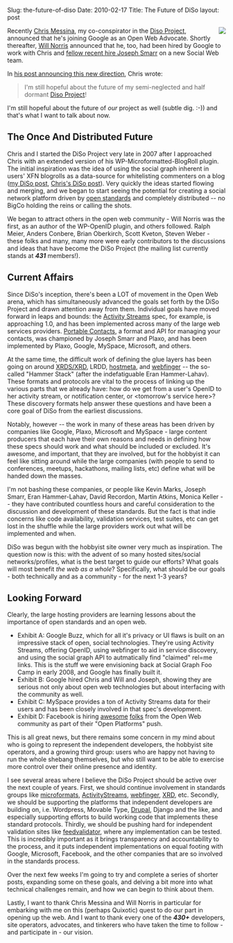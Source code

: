 Slug: the-future-of-diso
Date: 2010-02-17
Title: The Future of DiSo
layout: post

<a href="http://diso-project.org"><img src="http://img.skitch.com/20090518-b924raxcdip4qqq2xhdsqf9fkp.png" style="float:right; margin:0 0 10px 10px; border:none;"/></a> Recently [Chris Messina](http://factoryjoe.com/blog), my co-conspirator in the [Diso Project](http://diso-project.org), announced that he's joining Google as an Open Web Advocate. Shortly thereafter, [Will Norris](http://willnorris.com/blog) announced that he, too, had been hired by  Google to work with Chris and [fellow recent hire Joseph Smarr](http://josephsmarr.com/2009/12/18/joseph-smarr-has-new-work-info/) on a new Social Web team.

In [his post announcing this new direction](http://factoryjoe.com/blog/2010/01/07/happy-birthday-to-me-im-joining-google/), Chris wrote:

>I'm still hopeful about the future of my semi-neglected and half dormant [Diso Project](http://diso-project.org)!

I'm still hopeful about the future of *our* project as well (subtle dig. :-)) and that's what I want to talk about now.

## The Once And Distributed Future

Chris and I started the DiSo Project very late in 2007 after I approached Chris with an extended version of his WP-Microformatted-BlogRoll plugin. The initial inspiration was the idea of using the social graph inherent in users' XFN blogrolls as a data-source for whitelisting commenters on a blog ([my DiSo post](http://www.monkinetic.com/2007/12/diso.html),
[Chris's DiSo post](http://factoryjoe.com/blog/2007/12/06/oauth-10-openid-20-and-up-next-diso/)). Very quickly the ideas started flowing and merging, and we began to start seeing the potential for creating a social network platform driven by [open standards](http://www.flickr.com/photos/56624456@N00/2869986857/) and completely distributed -- no BigCo holding the reins or calling the shots.

We began to attract others in the open web community - Will Norris was the first, as an author of the WP-OpenID plugin, and others followed. Ralph Meier, Anders Conbere, Brian Oberkirch, Scott Kveton, Steven Weber - these folks and many, many more were early contributors to the discussions and ideas that have become the DiSo Project (the mailing list currently stands at ***431*** members!).

## Current Affairs

Since DiSo's inception, there's been a LOT of movement in the Open Web arena, which has simultaneously advanced the goals set forth by the DiSo Project and drawn attention away from them. Individual goals have moved forward in leaps and bounds: the [Activity Streams](http://activitystrea.ms) spec, for example, is approaching 1.0, and has been implemented across many of the large web services providers. [Portable Contacts](http://portablecontacts.net), a format and API for managing your contacts, was championed by Joseph Smarr and Plaxo, and has been implemented by Plaxo, Google, MySpace, Microsoft, and others.

At the same time, the difficult work of defining the glue layers has been going on around [XRDS/XRD](http://hueniverse.com/xrd/), LRDD, [hostmeta](http://hueniverse.com/2009/11/host-meta-aka-site-meta-and-well-known-uris/), and [webfinger](http://hueniverse.com/webfinger/) -- the so-called "Hammer Stack" (after the indefatiguable Eran Hammer-Lahav). These formats and protocols are vital to the process of linking up the various parts that we already have: how do we get from a user's OpenID to her activity stream, or notification center, or &lt;tomorrow's service here>? These discovery formats help answer these questions and have been a core goal of DiSo from the earliest discussions.

Notably, however -- the work in many of these areas has been driven by companies like Google, Plaxo, Microsoft and MySpace - large content producers that each have their own reasons and needs in defining how these specs should work and what should be included or excluded. It's awesome, and important, that they are involved, but for the hobbyist it can feel like sitting around while the large companies (with people to send to conferences, meetups, hackathons, mailing lists, etc) define what will be handed down the masses.

I'm not bashing these companies, or people like Kevin Marks, Joseph Smarr, Eran Hammer-Lahav, David Recordon, Martin Atkins, Monica Keller -- they have contributed countless hours and careful consideration to the discussion and development of these standards. But the fact is that indie concerns like code availability, validation services, test suites, etc can get lost in the shuffle while the large providers work out what will be implemented and when.

DiSo was begun with the hobbyist site owner very much as inspiration. The question now is this: with the advent of so many hosted sites/social networks/profiles, what is the best target to guide our efforts? What goals will most benefit *the web as a whole*? Specifically, what should be our goals - both technically and as a community - for the next 1-3 years?

## Looking Forward

Clearly, the large hosting providers are learning lessons about the importance of open standards and an open web.

* Exhibit A: Google Buzz, which for all it's privacy or UI flaws is built on an impressive stack of open, social technologies. They're using Activity Streams, offering OpenID, using webfinger to aid in service discovery, and using the social graph API to autmatically find "claimed" rel=me links. This is the stuff we were envisioning back at Social Graph Foo Camp in early 2008, and Google has finally built it.
* Exhibit B: Google hired Chris and Will and Joseph, showing they are serious not only about open web technologies but about interfacing with the community as well.
* Exhibit C: MySpace provides a ton of Activity Streams data for their users and has been closely involved in that spec's development.
* Exhibit D: Facebook is hiring [awesome](http://daveman692.livejournal.com) [folks](http://montrics.blogspot.com/2010/02/this-is-story-of-girl_12.html) from the Open Web community as part of their "Open Platforms" push.

This is all great news, but there remains some concern in my mind about who is going to represent the independent developers, the hobbyist site operators, and a growing third group: users who are happy not having to run the whole shebang themselves, but who still want to be able to exercise more control over their online presence  and identity.

I see several areas where I believe the DiSo Project should be active over the next couple of years. First, we should continue involvement in standards groups like [microformats](http://microformats.org), [ActivityStreams](http://activitystrea.ms), [webfinger](http://hueniverse.com/webfinger/), [XRD](http://hueniverse.com/xrd/), etc. Secondly, we should be supporting the platforms that independent developers are building on, i.e. Wordpress, Movable Type, [Drupal](http://drupal.org), Django and the like, and especially supporting efforts to build working code that implements these standard protocols. Thirdly, we should be pushing hard for independent validation sites like [feedvalidator](http://feedvalidator.org/), where any implementation can be tested. This is incredibly important as it brings transparency and accountability to the process, and it puts independent implementations on equal footing with Google, Microsoft, Facebook, and the other companies that are so involved in the standards process.

Over the next few weeks I'm going to try and complete a series of shorter posts, expanding some on these goals, and delving a bit more into what technical challenges remain, and how we can begin to think about them.

Lastly, I want to thank Chris Messina and Will Norris in particular for embarking with me on this (perhaps Quixotic) quest to do our part in opening  up the web. And I want to thank every one of the ***430+*** developers, site operators, advocates, and tinkerers who have taken the time to follow - and participate in - our vision.
